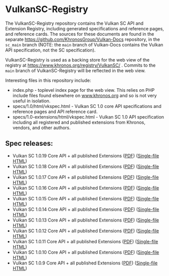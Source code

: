 # VulkanSC-Registry

The VulkanSC-Registry repository contains the Vulkan SC API and Extension
Registry, including generated specifications and reference pages, and
reference cards. The sources for these documents are found in the separate
https://github.com/KhronosGroup/Vulkan-Docs repository, in the `sc_main`
branch (NOTE: the `main` branch of Vulkan-Docs contains the Vulkan API
specification, not the SC specification).

VulkanSC-Registry is used as a backing store for the web view of the
registry at https://www.khronos.org/registry/VulkanSC/ . Commits to the
`main` branch of VulkanSC-Registry will be reflected in the web view.

Interesting files in this repository include:

* index.php - toplevel index page for the web view. This relies on PHP
  include files found elsewhere on www.khronos.org and so is not very useful
  in isolation.
* specs/1.0/html/vkspec.html - Vulkan SC 1.0 core API specifications and
  reference pages and API reference card.
* specs/1.0-extensions/html/vkspec.html - Vulkan SC 1.0 API specification
  including all registered and published extensions from Khronos, vendors,
  and other authors.

## Spec releases:

* Vulkan SC 1.0.19 Core API + all published Extensions ([PDF](../vksc1.0.19/specs/1.0-extensions/pdf/vkspec.pdf)) ([Single-file HTML](../../raw/vksc1.0.19/specs/1.0-extensions/html/vkspec.html?download=))
* Vulkan SC 1.0.18 Core API + all published Extensions ([PDF](../vksc1.0.18/specs/1.0-extensions/pdf/vkspec.pdf)) ([Single-file HTML](../../raw/vksc1.0.18/specs/1.0-extensions/html/vkspec.html?download=))
* Vulkan SC 1.0.17 Core API + all published Extensions ([PDF](../vksc1.0.17/specs/1.0-extensions/pdf/vkspec.pdf)) ([Single-file HTML](../../raw/vksc1.0.17/specs/1.0-extensions/html/vkspec.html?download=))
* Vulkan SC 1.0.16 Core API + all published Extensions ([PDF](../vksc1.0.16/specs/1.0-extensions/pdf/vkspec.pdf)) ([Single-file HTML](../../raw/vksc1.0.16/specs/1.0-extensions/html/vkspec.html?download=))
* Vulkan SC 1.0.15 Core API + all published Extensions ([PDF](../vksc1.0.15/specs/1.0-extensions/pdf/vkspec.pdf)) ([Single-file HTML](../../raw/vksc1.0.15/specs/1.0-extensions/html/vkspec.html?download=))
* Vulkan SC 1.0.14 Core API + all published Extensions ([PDF](../vksc1.0.14/specs/1.0-extensions/pdf/vkspec.pdf)) ([Single-file HTML](../../raw/vksc1.0.14/specs/1.0-extensions/html/vkspec.html?download=))
* Vulkan SC 1.0.13 Core API + all published Extensions ([PDF](../vksc1.0.13/specs/1.0-extensions/pdf/vkspec.pdf)) ([Single-file HTML](../../raw/vksc1.0.13/specs/1.0-extensions/html/vkspec.html?download=))
* Vulkan SC 1.0.12 Core API + all published Extensions ([PDF](../vksc1.0.12/specs/1.0-extensions/pdf/vkspec.pdf)) ([Single-file HTML](../../raw/vksc1.0.12/specs/1.0-extensions/html/vkspec.html?download=))
* Vulkan SC 1.0.11 Core API + all published Extensions ([PDF](../vksc1.0.11/specs/1.0-extensions/pdf/vkspec.pdf)) ([Single-file HTML](../../raw/vksc1.0.11/specs/1.0-extensions/html/vkspec.html?download=))
* Vulkan SC 1.0.10 Core API + all published Extensions ([PDF](../vksc1.0.10/specs/1.0-extensions/pdf/vkspec.pdf)) ([Single-file HTML](../../raw/vksc1.0.10/specs/1.0-extensions/html/vkspec.html?download=))
* Vulkan SC 1.0.9 Core API + all published Extensions ([PDF](../vksc1.0.9/specs/1.0-extensions/pdf/vkspec.pdf)) ([Single-file HTML](../../raw/vksc1.0.9/specs/1.0-extensions/html/vkspec.html?download=))
